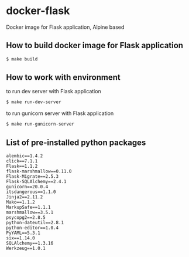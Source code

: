 # docker-flask

Docker image for Flask application, Alpine based

## How to build docker image for Flask application

```sh
$ make build
```

## How to work with environment

to run dev server with Flask application
```sh
$ make run-dev-server
```

to run gunicorn server with Flask application
```sh
$ make run-gunicorn-server
```

## List of pre-installed python packages

```
alembic==1.4.2
click==7.1.1
Flask==1.1.2
flask-marshmallow==0.11.0
Flask-Migrate==2.5.3
Flask-SQLAlchemy==2.4.1
gunicorn==20.0.4
itsdangerous==1.1.0
Jinja2==2.11.2
Mako==1.1.2
MarkupSafe==1.1.1
marshmallow==3.5.1
psycopg2==2.8.5
python-dateutil==2.8.1
python-editor==1.0.4
PyYAML==5.3.1
six==1.14.0
SQLAlchemy==1.3.16
Werkzeug==1.0.1
```
